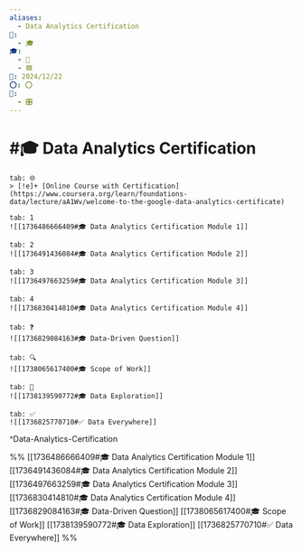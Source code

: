```yaml
---
aliases:
  - Data Analytics Certification
📁:
  - 🎓
🎓:
  - 🔢
  - 🟦
📅: 2024/12/22
⭕: ⭕
🔢:
  - 🎛️
---
```

# #🎓 Data Analytics Certification

```tabs
tab: 🌐
> [!e]+ [Online Course with Certification](https://www.coursera.org/learn/foundations-data/lecture/aA1Wv/welcome-to-the-google-data-analytics-certificate)

tab: 1
![[1736486666409#🎓 Data Analytics Certification Module 1]]

tab: 2
![[1736491436084#🎓 Data Analytics Certification Module 2]]

tab: 3
![[1736497663259#🎓 Data Analytics Certification Module 3]]

tab: 4
![[1736830414810#🎓 Data Analytics Certification Module 4]]

tab: ❓
![[1736829084163#🎓 Data-Driven Question]]

tab: 🔍
![[1738065617400#🎓 Scope of Work]]

tab: 👣
![[1738139590772#🎓 Data Exploration]]

tab: ✅
![[1736825770710#✅ Data Everywhere]]
```

^Data-Analytics-Certification

%%
[[1736486666409#🎓 Data Analytics Certification Module 1]]
[[1736491436084#🎓 Data Analytics Certification Module 2]]
[[1736497663259#🎓 Data Analytics Certification Module 3]]
[[1736830414810#🎓 Data Analytics Certification Module 4]]
[[1736829084163#🎓 Data-Driven Question]]
[[1738065617400#🎓 Scope of Work]]
[[1738139590772#🎓 Data Exploration]]
[[1736825770710#✅ Data Everywhere]]
%%
